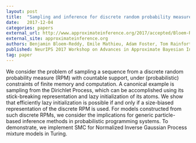```yaml
---
layout: post
title:  "Sampling and inference for discrete random probability measures in probabilistic programs"
date:   2017-12-04
categories: papers
external_url: http://www.approximateinference.org/2017/accepted/Bloem-ReddyEtAl2017.pdf
external_site: approximateinference.org
authors: Benjamin Bloem-Reddy, Emile Mathieu, Adam Foster, Tom Rainforth, Yee Whye Teh, Hong Ge, María Lomelí, Zoubin Ghahramani
published: NeurIPS 2017 Workshop on Advances in Approximate Bayesian Inference
tag: paper
---
```


We consider the problem of sampling a sequence from a discrete random probability measure (RPM) with countable support, under (probabilistic) constraints of finite memory and computation. A canonical example is sampling from the Dirichlet Process, which can be accomplished using its stick-breaking representation and lazy initialization of its atoms. We show that efficiently lazy initialization is possible if and only if a size-biased representation of the discrete RPM is used. For models constructed from such discrete RPMs, we consider the implications for generic particle-based inference methods in probabilistic programming systems. To demonstrate, we implement SMC for Normalized Inverse Gaussian Process mixture models in Turing.
<!--more-->
